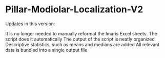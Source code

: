 # Pillar-Modiolar-Localization-V2
Updates in this version:

It is no longer needed to manually reformat the Imaris Excel sheets. The script does it automatically
The output of the script is neatly organized
Descriptive statistics, such as means and medians are added
All relevant data is bundled into a single output file

